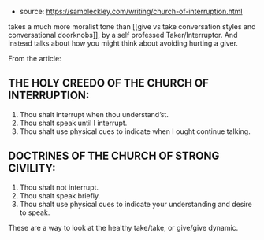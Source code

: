- source:  https://sambleckley.com/writing/church-of-interruption.html

takes a much more moralist tone than [[give vs take conversation styles and conversational doorknobs]], by a self professed Taker/Interruptor. And instead talks about how you might think about avoiding hurting a giver.


From the article:

## THE HOLY CREEDO OF THE CHURCH OF INTERRUPTION:

1.  Thou shalt interrupt when thou understand’st.
2.  Thou shalt speak until I interrupt.
3.  Thou shalt use physical cues to indicate when I ought continue talking.


## DOCTRINES OF THE CHURCH OF STRONG CIVILITY:

1.  Thou shalt not interrupt.
2.  Thou shalt speak briefly.
3.  Thou shalt use physical cues to indicate your understanding and desire to speak.


These are a way to look at the healthy take/take, or give/give 
dynamic.